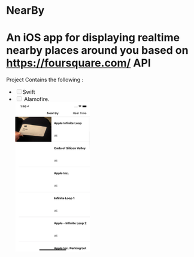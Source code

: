 # NearBy 
# An iOS app for displaying realtime nearby places around you based on <href>https://foursquare.com/</href> API
 <p>Project Contains the following :</p> 
 <ul class="contains-task-list">
 <li class="task-list-item"><input type="checkbox" id="" disabled="" class="task-list-item-checkbox">Swift </li>
 <li class="task-list-item"><input type="checkbox" id="" disabled="" class="task-list-item-checkbox"> Alamofire.</li>
 
 <img src="https://github.com/abualgait/NearByApp/blob/master/places%20nearby.png" width="200" height="400" >
 
